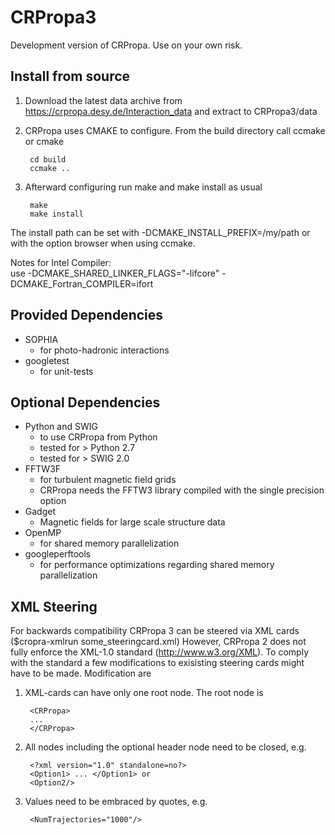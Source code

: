 CRPropa3
========

Development version of CRPropa. Use on your own risk.

Install from source
------------------------
1. Download the latest data archive from https://crpropa.desy.de/Interaction_data and extract to CRPropa3/data  
2. CRPropa uses CMAKE to configure. From the build directory call ccmake or cmake

        cd build
        ccmake ..  

3. Afterward configuring run make and make install as usual

        make
        make install 

The install path can be set with -DCMAKE_INSTALL_PREFIX=/my/path or with the option browser when using ccmake.  

Notes for Intel Compiler:  
use -DCMAKE_SHARED_LINKER_FLAGS="-lifcore" -DCMAKE_Fortran_COMPILER=ifort  

Provided Dependencies
---------------------
+ SOPHIA
    + for photo-hadronic interactions  
+ googletest 
    + for unit-tests  

Optional Dependencies
---------------------
+ Python and SWIG 
    + to use CRPropa from Python
    + tested for > Python 2.7
    + tested for > SWIG 2.0
+ FFTW3F 
    + for turbulent magnetic field grids
    + CRPropa needs the FFTW3 library compiled with the single precision option 
+ Gadget 
    + Magnetic fields for large scale structure data
+ OpenMP
    + for shared memory parallelization
+ googleperftools 
    + for performance optimizations regarding shared memory parallelization


XML Steering
------------
For backwards compatibility CRPropa 3 can be steered via XML cards ($cropra-xmlrun some_steeringcard.xml)
However, CRPropa 2 does not fully enforce the XML-1.0 standard (http://www.w3.org/XML).
To comply with the standard a few modifications to exisisting steering cards might have to be made.
Modification are  

1. XML-cards can have only one root node. The root node is

        <CRPropa>
        ...
        </CRPropa>

2. All nodes including the optional header node need to be closed, e.g.

        <?xml version="1.0" standalone=no?>
        <Option1> ... </Option1> or
        <Option2/>

3. Values need to be embraced by quotes, e.g. 

        <NumTrajectories="1000"/>